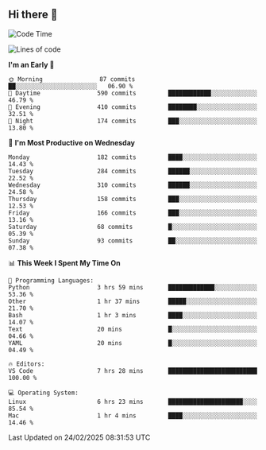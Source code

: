 ## Hi there 👋

<!--
**Wangmerlyn/Wangmerlyn** is a ✨ _special_ ✨ repository because its `README.md` (this file) appears on your GitHub profile.

Here are some ideas to get you started:

- 🔭 I’m currently working on ...
- 🌱 I’m currently learning ...
- 👯 I’m looking to collaborate on ...
- 🤔 I’m looking for help with ...
- 💬 Ask me about ...
- 📫 How to reach me: ...
- 😄 Pronouns: ...
- ⚡ Fun fact: ...
-->
<!--START_SECTION:waka-->
![Code Time](http://img.shields.io/badge/Code%20Time-69%20hrs%2042%20mins-blue)

![Lines of code](https://img.shields.io/badge/From%20Hello%20World%20I%27ve%20Written-8.4%20million%20lines%20of%20code-blue)

**I'm an Early 🐤** 

```text
🌞 Morning                87 commits          ██░░░░░░░░░░░░░░░░░░░░░░░   06.90 % 
🌆 Daytime                590 commits         ████████████░░░░░░░░░░░░░   46.79 % 
🌃 Evening                410 commits         ████████░░░░░░░░░░░░░░░░░   32.51 % 
🌙 Night                  174 commits         ███░░░░░░░░░░░░░░░░░░░░░░   13.80 % 
```
📅 **I'm Most Productive on Wednesday** 

```text
Monday                   182 commits         ████░░░░░░░░░░░░░░░░░░░░░   14.43 % 
Tuesday                  284 commits         ██████░░░░░░░░░░░░░░░░░░░   22.52 % 
Wednesday                310 commits         ██████░░░░░░░░░░░░░░░░░░░   24.58 % 
Thursday                 158 commits         ███░░░░░░░░░░░░░░░░░░░░░░   12.53 % 
Friday                   166 commits         ███░░░░░░░░░░░░░░░░░░░░░░   13.16 % 
Saturday                 68 commits          █░░░░░░░░░░░░░░░░░░░░░░░░   05.39 % 
Sunday                   93 commits          ██░░░░░░░░░░░░░░░░░░░░░░░   07.38 % 
```


📊 **This Week I Spent My Time On** 

```text
💬 Programming Languages: 
Python                   3 hrs 59 mins       █████████████░░░░░░░░░░░░   53.36 % 
Other                    1 hr 37 mins        █████░░░░░░░░░░░░░░░░░░░░   21.70 % 
Bash                     1 hr 3 mins         ████░░░░░░░░░░░░░░░░░░░░░   14.07 % 
Text                     20 mins             █░░░░░░░░░░░░░░░░░░░░░░░░   04.66 % 
YAML                     20 mins             █░░░░░░░░░░░░░░░░░░░░░░░░   04.49 % 

🔥 Editors: 
VS Code                  7 hrs 28 mins       █████████████████████████   100.00 % 

💻 Operating System: 
Linux                    6 hrs 23 mins       █████████████████████░░░░   85.54 % 
Mac                      1 hr 4 mins         ████░░░░░░░░░░░░░░░░░░░░░   14.46 % 
```


 Last Updated on 24/02/2025 08:31:53 UTC
<!--END_SECTION:waka-->
